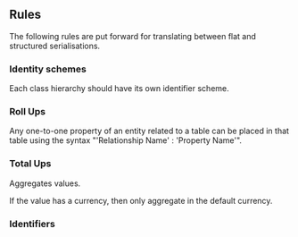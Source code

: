 ## Rules

The following rules are put forward for translating between flat and structured serialisations.

### Identity schemes

Each class hierarchy should have its own identifier scheme. 

### Roll Ups

Any one-to-one property of an entity related to a table can be placed in that table using the syntax "'Relationship Name' : 'Property Name'". 

### Total Ups

Aggregates values. 

If the value has a currency, then only aggregate in the default currency.

### Identifiers 



